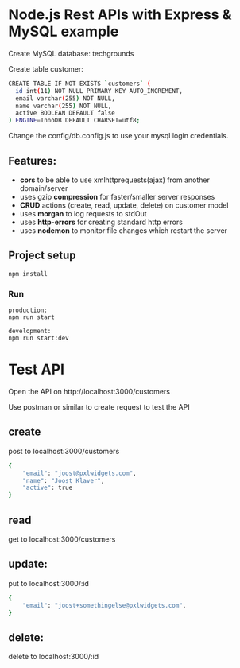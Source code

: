 # Node.js Rest APIs with Express & MySQL example

Create MySQL database: techgrounds

Create table customer:
```bash
CREATE TABLE IF NOT EXISTS `customers` (
  id int(11) NOT NULL PRIMARY KEY AUTO_INCREMENT,
  email varchar(255) NOT NULL,
  name varchar(255) NOT NULL,
  active BOOLEAN DEFAULT false
) ENGINE=InnoDB DEFAULT CHARSET=utf8;
```
Change the config/db.config.js to use your mysql login credentials.

## Features:
- **cors** to be able to use xmlhttprequests(ajax) from another domain/server
- uses gzip **compression** for faster/smaller server responses
- **CRUD** actions (create, read, update, delete) on customer model
- uses **morgan** to log requests to stdOut
- uses **http-errors** for creating standard http errors
- uses **nodemon** to monitor file changes which restart the server

## Project setup
```
npm install
```

### Run
```
production:
npm run start

development:
npm run start:dev
```

# Test API
Open the API on http://localhost:3000/customers

Use postman or similar to create request to test the API

## create
post to localhost:3000/customers
```bash
{
	"email": "joost@pxlwidgets.com",
	"name": "Joost Klaver",
	"active": true
}
```

## read
get to localhost:3000/customers

## update:
put to localhost:3000/:id
```bash
{
	"email": "joost+somethingelse@pxlwidgets.com",
}
```

## delete:
delete to localhost:3000/:id




